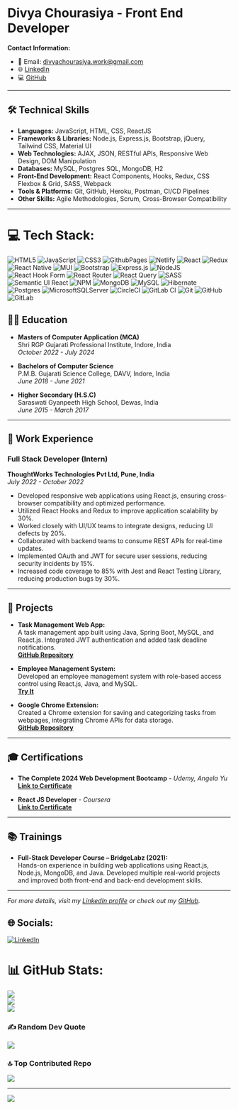 

# Divya Chourasiya - Front End Developer

**Contact Information:**
- 📧 Email: [divyachourasiya.work@gmail.com](mailto:divyachourasiya.work@gmail.com)
- 🌐 [LinkedIn](https://www.linkedin.com/in/divya-chourasiya)
- 💻 [GitHub](https://github.com/divyanaC999)

---
## 🛠️ Technical Skills

- **Languages:** JavaScript, HTML, CSS, ReactJS  
- **Frameworks & Libraries:** Node.js, Express.js, Bootstrap, jQuery, Tailwind CSS, Material UI  
- **Web Technologies:** AJAX, JSON, RESTful APIs, Responsive Web Design, DOM Manipulation  
- **Databases:** MySQL, Postgres SQL, MongoDB, H2  
- **Front-End Development:** React Components, Hooks, Redux, CSS Flexbox & Grid, SASS, Webpack  
- **Tools & Platforms:** Git, GitHub, Heroku, Postman, CI/CD Pipelines  
- **Other Skills:** Agile Methodologies, Scrum, Cross-Browser Compatibility

---
# 💻 Tech Stack:
![HTML5](https://img.shields.io/badge/html5-%23E34F26.svg?style=for-the-badge&logo=html5&logoColor=white) ![JavaScript](https://img.shields.io/badge/javascript-%23323330.svg?style=for-the-badge&logo=javascript&logoColor=%23F7DF1E) ![CSS3](https://img.shields.io/badge/css3-%231572B6.svg?style=for-the-badge&logo=css3&logoColor=white) ![GithubPages](https://img.shields.io/badge/github%20pages-121013?style=for-the-badge&logo=github&logoColor=white) ![Netlify](https://img.shields.io/badge/netlify-%23000000.svg?style=for-the-badge&logo=netlify&logoColor=#00C7B7) ![React](https://img.shields.io/badge/react-%2320232a.svg?style=for-the-badge&logo=react&logoColor=%2361DAFB) ![Redux](https://img.shields.io/badge/redux-%23593d88.svg?style=for-the-badge&logo=redux&logoColor=white) ![React Native](https://img.shields.io/badge/react_native-%2320232a.svg?style=for-the-badge&logo=react&logoColor=%2361DAFB) ![MUI](https://img.shields.io/badge/MUI-%230081CB.svg?style=for-the-badge&logo=mui&logoColor=white) ![Bootstrap](https://img.shields.io/badge/bootstrap-%238511FA.svg?style=for-the-badge&logo=bootstrap&logoColor=white) ![Express.js](https://img.shields.io/badge/express.js-%23404d59.svg?style=for-the-badge&logo=express&logoColor=%2361DAFB) ![NodeJS](https://img.shields.io/badge/node.js-6DA55F?style=for-the-badge&logo=node.js&logoColor=white) ![React Hook Form](https://img.shields.io/badge/React%20Hook%20Form-%23EC5990.svg?style=for-the-badge&logo=reacthookform&logoColor=white) ![React Router](https://img.shields.io/badge/React_Router-CA4245?style=for-the-badge&logo=react-router&logoColor=white) ![React Query](https://img.shields.io/badge/-React%20Query-FF4154?style=for-the-badge&logo=react%20query&logoColor=white) ![SASS](https://img.shields.io/badge/SASS-hotpink.svg?style=for-the-badge&logo=SASS&logoColor=white) ![Semantic UI React](https://img.shields.io/badge/Semantic%20UI%20React-%2335BDB2.svg?style=for-the-badge&logo=SemanticUIReact&logoColor=white) ![NPM](https://img.shields.io/badge/NPM-%23CB3837.svg?style=for-the-badge&logo=npm&logoColor=white) ![MongoDB](https://img.shields.io/badge/MongoDB-%234ea94b.svg?style=for-the-badge&logo=mongodb&logoColor=white) ![MySQL](https://img.shields.io/badge/mysql-4479A1.svg?style=for-the-badge&logo=mysql&logoColor=white) ![Hibernate](https://img.shields.io/badge/Hibernate-59666C?style=for-the-badge&logo=Hibernate&logoColor=white) ![Postgres](https://img.shields.io/badge/postgres-%23316192.svg?style=for-the-badge&logo=postgresql&logoColor=white) ![MicrosoftSQLServer](https://img.shields.io/badge/Microsoft%20SQL%20Server-CC2927?style=for-the-badge&logo=microsoft%20sql%20server&logoColor=white) ![CircleCI](https://img.shields.io/badge/circleci-%23161616.svg?style=for-the-badge&logo=circleci&logoColor=white) ![GitLab CI](https://img.shields.io/badge/gitlab%20CI-%23181717.svg?style=for-the-badge&logo=gitlab&logoColor=white) ![Git](https://img.shields.io/badge/git-%23F05033.svg?style=for-the-badge&logo=git&logoColor=white) ![GitHub](https://img.shields.io/badge/github-%23121011.svg?style=for-the-badge&logo=github&logoColor=white) ![GitLab](https://img.shields.io/badge/gitlab-%23181717.svg?style=for-the-badge&logo=gitlab&logoColor=white)
## 👩‍🎓 Education

- **Masters of Computer Application (MCA)**  
  Shri RGP Gujarati Professional Institute, Indore, India  
  *October 2022 - July 2024*

- **Bachelors of Computer Science**  
  P.M.B. Gujarati Science College, DAVV, Indore, India  
  *June 2018 - June 2021*

- **Higher Secondary (H.S.C)**  
  Saraswati Gyanpeeth High School, Dewas, India  
  *June 2015 - March 2017*

---

## 💼 Work Experience

### Full Stack Developer (Intern)  
**ThoughtWorks Technologies Pvt Ltd, Pune, India**  
*July 2022 - October 2022*

- Developed responsive web applications using React.js, ensuring cross-browser compatibility and optimized performance.
- Utilized React Hooks and Redux to improve application scalability by 30%.
- Worked closely with UI/UX teams to integrate designs, reducing UI defects by 20%.
- Collaborated with backend teams to consume REST APIs for real-time updates.
- Implemented OAuth and JWT for secure user sessions, reducing security incidents by 15%.
- Increased code coverage to 85% with Jest and React Testing Library, reducing production bugs by 30%.

---

## 📂 Projects

- **Task Management Web App:**  
  A task management app built using Java, Spring Boot, MySQL, and React.js. Integrated JWT authentication and added task deadline notifications.  
  **[GitHub Repository](https://github.com/divyanaC999)**

- **Employee Management System:**  
  Developed an employee management system with role-based access control using React.js, Java, and MySQL.  
  **[Try It](#)**

- **Google Chrome Extension:**  
  Created a Chrome extension for saving and categorizing tasks from webpages, integrating Chrome APIs for data storage.  
  **[GitHub Repository](https://github.com/divyanaC999)**

---

## 🎓 Certifications

- **The Complete 2024 Web Development Bootcamp** - *Udemy, Angela Yu*  
  **[Link to Certificate](#)**

- **React JS Developer** - *Coursera*  
  **[Link to Certificate](#)**

---

## 📚 Trainings

- **Full-Stack Developer Course – BridgeLabz (2021):**  
  Hands-on experience in building web applications using React.js, Node.js, MongoDB, and Java. Developed multiple real-world projects and improved both front-end and back-end development skills.

---

*For more details, visit my [LinkedIn profile](https://www.linkedin.com/in/divya-chourasiya) or check out my [GitHub](https://github.com/divyanaC999).*
## 🌐 Socials:
[![LinkedIn](https://img.shields.io/badge/LinkedIn-%230077B5.svg?logo=linkedin&logoColor=white)](https://linkedin.com/in/https://www.linkedin.com/in/divya-chourasiya-7595b522b/) 


# 📊 GitHub Stats:
![](https://github-readme-stats.vercel.app/api?username=divyanaC999&theme=dark&hide_border=false&include_all_commits=false&count_private=false)<br/>
![](https://github-readme-streak-stats.herokuapp.com/?user=divyanaC999&theme=dark&hide_border=false)<br/>
![](https://github-readme-stats.vercel.app/api/top-langs/?username=divyanaC999&theme=dark&hide_border=false&include_all_commits=false&count_private=false&layout=compact)

### ✍️ Random Dev Quote
![](https://quotes-github-readme.vercel.app/api?type=horizontal&theme=light)

### 🔝 Top Contributed Repo
![](https://github-contributor-stats.vercel.app/api?username=divyanaC999&limit=5&theme=dark&combine_all_yearly_contributions=true)

---
[![](https://visitcount.itsvg.in/api?id=divyanaC999&icon=0&color=0)](https://visitcount.itsvg.in)
